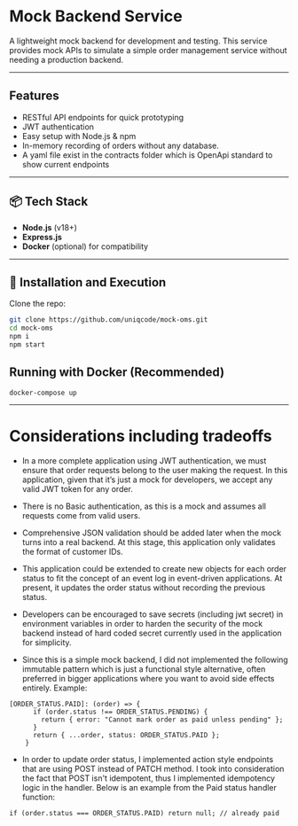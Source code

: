 # Mock Backend Service

A lightweight mock backend for development and testing. This service provides mock APIs to simulate a simple order management service without needing a production backend.

---

## Features

- RESTful API endpoints for quick prototyping
- JWT authentication
- Easy setup with Node.js & npm
- In-memory recording of orders without any database.
- A yaml file exist in the contracts folder which is OpenApi standard to show current endpoints

---

## 📦 Tech Stack

- **Node.js** (v18+)
- **Express.js**
- **Docker** (optional) for compatibility

---

## 🔧 Installation and Execution

Clone the repo:

```bash
git clone https://github.com/uniqcode/mock-oms.git
cd mock-oms
npm i
npm start
```
## Running with Docker (Recommended)

```
docker-compose up
```
---

# Considerations including tradeoffs

- In a more complete application using JWT authentication, we must ensure that order requests belong to the user making the request. In this application, given that it’s just a mock for developers, we accept any valid JWT token for any order.

- There is no Basic authentication, as this is a mock and assumes all requests come from valid users.

- Comprehensive JSON validation should be added later when the mock turns into a real backend. At this stage, this application only validates the format of customer IDs.

- This application could be extended to create new objects for each order status to fit the concept of an event log in event-driven applications. At present, it updates the order status without recording the previous status.

- Developers can be encouraged to save secrets (including jwt secret) in environment variables in order to harden the security of the mock backend instead of hard coded secret currently used in the application for simplicity.

- Since this is a simple mock backend, I did not implemented the following immutable pattern which is just a functional style alternative, often preferred in bigger applications where you want to avoid side effects entirely.
  Example:

```
[ORDER_STATUS.PAID]: (order) => {
      if (order.status !== ORDER_STATUS.PENDING) {
        return { error: "Cannot mark order as paid unless pending" };
      }
      return { ...order, status: ORDER_STATUS.PAID };
    }
```

- In order to update order status, I implemented action style endpoints that are using POST instead of PATCH method. I took into consideration the fact that POST isn't idempotent, thus I implemented idempotency logic in the handler. Below is an example from the Paid status handler function:

```
if (order.status === ORDER_STATUS.PAID) return null; // already paid
```
